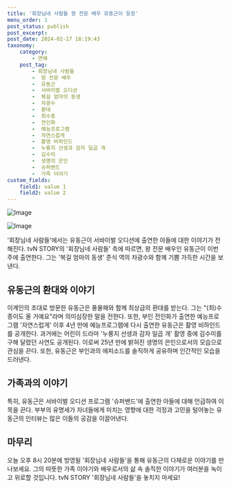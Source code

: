 ```yaml
---
title: '회장님네 사람들 왕 전문 배우 유동근이 등장'
menu_order: 1
post_status: publish
post_excerpt: 
post_date: 2024-02-17 18:19:43
taxonomy:
    category:
        - 연예
    post_tag:
        - 회장님네 사람들
        -  왕 전문 배우
        -  유동근
        -  서바이벌 오디션
        -  복길 엄마의 동생
        -  차광수
        -  환대
        -  최수종
        -  전인화
        -  예능프로그램
        -  자연스럽게
        -  촬영 비하인드
        -  누룽지 선생과 감자 일곱 개
        -  김수미
        -  생명의 은인
        -  슈퍼밴드
        -  가족 이야기
custom_fields:
    field1: value 1
    field2: value 2
---
```


![Image](https://ssl.pstatic.net/mimgnews/image/415/2024/02/12/0000025286_001_20240212131401432.jpg?type=w540)

![Image](https://mimgnews.pstatic.net/image/415/2024/02/12/0000025286_002_20240212131401490.jpg?type=w540)

'회장님네 사람들'에서는 유동근이 서바이벌 오디션에 출연한 아들에 대한 이야기가 전해진다. tvN STORY의 '회장님네 사람들' 측에 따르면, 왕 전문 배우인 유동근이 이번 주에 출연한다. 그는 '복길 엄마의 동생' 준식 역의 차광수와 함께 기쁨 가득한 시간을 보낸다. 
## 유동근의 환대와 이야기
이계인의 초대로 방문한 유동근은 풍물패와 함께 최상급의 환대를 받는다. 그는 "(최)수종이도 올 거예요"라며 의미심장한 말을 전한다. 또한, 부인 전인화가 출연한 예능프로그램 '자연스럽게' 이후 4년 만에 예능프로그램에 다시 출연한 유동근은 촬영 비하인드를 공개한다.
과거에는 어린이 드라마 '누룽지 선생과 감자 일곱 개' 촬영 중에 김수미를 구해 달렸던 사연도 공개된다. 이로써 25년 만에 밝혀진 생명의 은인으로서의 모습으로 관심을 끈다. 또한, 유동근은 부인과의 에피소드를 솔직하게 공유하며 인간적인 모습을 드러낸다.
## 가족과의 이야기
특히, 유동근은 서바이벌 오디션 프로그램 '슈퍼밴드'에 출연한 아들에 대해 언급하여 이목을 끈다. 부부의 유명세가 자녀들에게 미치는 영향에 대한 걱정과 고민을 털어놓는 유동근의 인터뷰는 많은 이들의 공감을 이끌어낸다.
## 마무리
오늘 오후 8시 20분에 방영될 '회장님네 사람들'을 통해 유동근의 다채로운 이야기를 만나보세요. 그의 따뜻한 가족 이야기와 배우로서의 삶 속 솔직한 이야기가 여러분을 녹이고 위로할 것입니다. tvN STORY '회장님네 사람들'을 놓치지 마세요!
